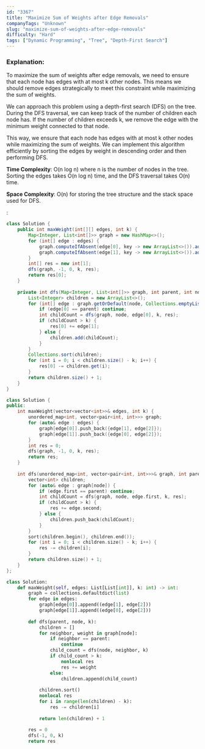```yaml
---
id: "3367"
title: "Maximize Sum of Weights after Edge Removals"
companyTags: "Unknown"
slug: "maximize-sum-of-weights-after-edge-removals"
difficulty: "Hard"
tags: ["Dynamic Programming", "Tree", "Depth-First Search"]
---
```


### Explanation:
To maximize the sum of weights after edge removals, we need to ensure that each node has edges with at most k other nodes. This means we should remove edges strategically to meet this constraint while maximizing the sum of weights.

We can approach this problem using a depth-first search (DFS) on the tree. During the DFS traversal, we can keep track of the number of children each node has. If the number of children exceeds k, we remove the edge with the minimum weight connected to that node.

This way, we ensure that each node has edges with at most k other nodes while maximizing the sum of weights. We can implement this algorithm efficiently by sorting the edges by weight in descending order and then performing DFS.

**Time Complexity**: O(n log n) where n is the number of nodes in the tree. Sorting the edges takes O(n log n) time, and the DFS traversal takes O(n) time.

**Space Complexity**: O(n) for storing the tree structure and the stack space used for DFS.

:

```java
class Solution {
    public int maxWeight(int[][] edges, int k) {
        Map<Integer, List<int[]>> graph = new HashMap<>();
        for (int[] edge : edges) {
            graph.computeIfAbsent(edge[0], key -> new ArrayList<>()).add(new int[]{edge[1], edge[2]});
            graph.computeIfAbsent(edge[1], key -> new ArrayList<>()).add(new int[]{edge[0], edge[2]});
        }
        int[] res = new int[1];
        dfs(graph, -1, 0, k, res);
        return res[0];
    }
    
    private int dfs(Map<Integer, List<int[]>> graph, int parent, int node, int k, int[] res) {
        List<Integer> children = new ArrayList<>();
        for (int[] edge : graph.getOrDefault(node, Collections.emptyList())) {
            if (edge[0] == parent) continue;
            int childCount = dfs(graph, node, edge[0], k, res);
            if (childCount > k) {
                res[0] += edge[1];
            } else {
                children.add(childCount);
            }
        }
        Collections.sort(children);
        for (int i = 0; i < children.size() - k; i++) {
            res[0] -= children.get(i);
        }
        return children.size() + 1;
    }
}
```

```cpp
class Solution {
public:
    int maxWeight(vector<vector<int>>& edges, int k) {
        unordered_map<int, vector<pair<int, int>>> graph;
        for (auto& edge : edges) {
            graph[edge[0]].push_back({edge[1], edge[2]});
            graph[edge[1]].push_back({edge[0], edge[2]});
        }
        int res = 0;
        dfs(graph, -1, 0, k, res);
        return res;
    }
    
    int dfs(unordered_map<int, vector<pair<int, int>>>& graph, int parent, int node, int k, int& res) {
        vector<int> children;
        for (auto& edge : graph[node]) {
            if (edge.first == parent) continue;
            int childCount = dfs(graph, node, edge.first, k, res);
            if (childCount > k) {
                res += edge.second;
            } else {
                children.push_back(childCount);
            }
        }
        sort(children.begin(), children.end());
        for (int i = 0; i < children.size() - k; i++) {
            res -= children[i];
        }
        return children.size() + 1;
    }
};
```

```python
class Solution:
    def maxWeight(self, edges: List[List[int]], k: int) -> int:
        graph = collections.defaultdict(list)
        for edge in edges:
            graph[edge[0]].append((edge[1], edge[2]))
            graph[edge[1]].append((edge[0], edge[2]))
        
        def dfs(parent, node, k):
            children = []
            for neighbor, weight in graph[node]:
                if neighbor == parent:
                    continue
                child_count = dfs(node, neighbor, k)
                if child_count > k:
                    nonlocal res
                    res += weight
                else:
                    children.append(child_count)
            
            children.sort()
            nonlocal res
            for i in range(len(children) - k):
                res -= children[i]
            
            return len(children) + 1
        
        res = 0
        dfs(-1, 0, k)
        return res
```